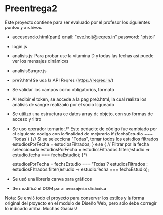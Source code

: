 # Preentrega2
Este proyecto contiene para ser evaluado por el profesor los siguientes puntos y archivos:

* accesosocio.html(pant)
email:    "eve.holt@reqres.in"
password: "pistol"
* login.js
* analisis.js: Para probar use la vitamina D y todas las fechas así puede ver los mensajes dinámicos
* analisisSangre.js
* pre3.html
Se usa la API Reqres (https://reqres.in/)

* Se validan los campos como obligatorios, formato
* Al recibir el token, se accede a la pag pre3.html, la cual realiza los análisis de sangre realizado por el socio logueado
* Se utilizó una estructura de datos array de objeto, con sus formas de acceso y filtro
* Se uso operador ternario: 
 /* Este pedacito de código fue cambiado por el siguiente codigo con la finalidad de mejorarlo
    if (fechaEstudio === 'Todas') {
        // Si se selecciona "Todas", tomar todos los estudios filtrados
        estudiosPorFecha = estudiosFiltrados;
    } else {
        // Filtrar por la fecha seleccionada
        estudiosPorFecha = estudiosFiltrados.filter(estudio => estudio.fecha === fechaEstudio);
    }*/

    estudiosPorFecha = fechaEstudio === 'Todas'? estudiosFiltrados
        : estudiosFiltrados.filter(estudio => estudio.fecha === fechaEstudio);
* Se usó una librerís canva para gráficos
* Se modificó el DOM para mensajería dinámica


Nota: Se envió todo el proyecto para conservar los estilos y la forma original del proyecto en el modulo de Diseño Web, pero sólo debe corregir lo indicado arriba. 
Muchas Gracias!
